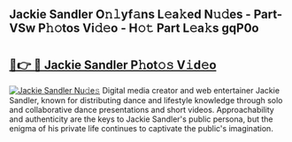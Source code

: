 ## Jackie Sandler O𝚗𝚕yf𝚊ns L𝚎a𝚔ed N𝚞𝚍es - Part-VSw P𝚑𝚘tos Vi𝚍𝚎o - H𝚘𝚝 Part L𝚎a𝚔s gqP0o

# <h2><a href="http://kf3z1tz.oniu.top/?m=Jackie+Sandler">🔗👉 🔴 Jackie Sandler P𝚑ot𝚘𝚜 V𝚒d𝚎o</a></h2>

[![Jackie Sandler Nu𝚍e𝚜](https://i.imgur.com/0qMVB7G.gif)](http://kf3z1tz.oniu.top/?m=Jackie+Sandler)
Digital media creator and web entertainer Jackie Sandler, known for distributing dance and lifestyle knowledge through solo and collaborative dance presentations and short videos. Approachability and authenticity are the keys to Jackie Sandler's public persona, but the enigma of his private life continues to captivate the public's imagination.  
